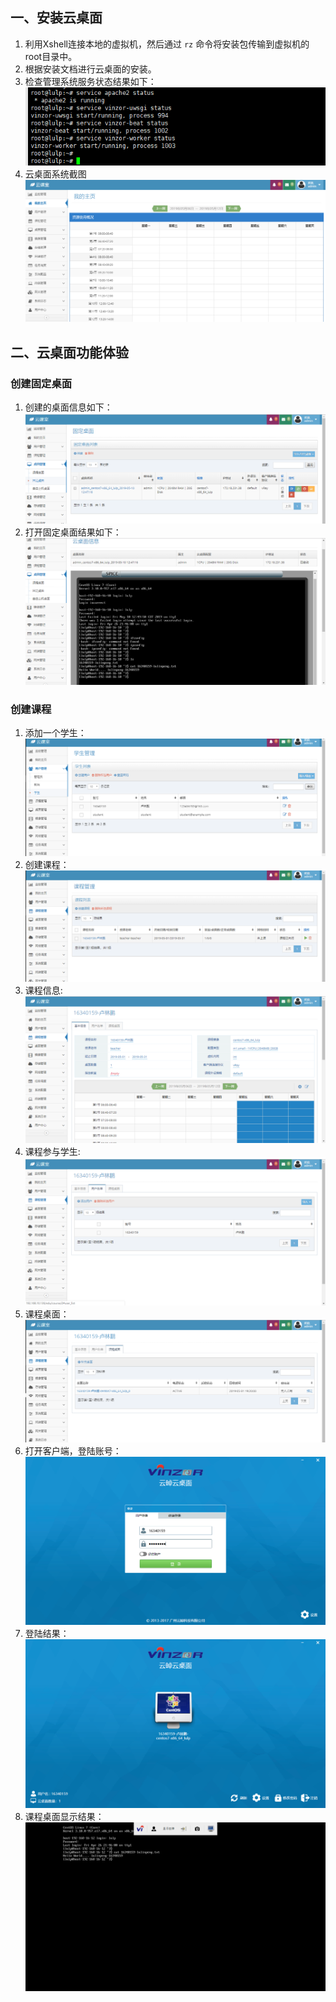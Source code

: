 ## 一、安装云桌面
1. 利用Xshell连接本地的虚拟机，然后通过 `rz` 命令将安装包传输到虚拟机的root目录中。  
2. 根据安装文档进行云桌面的安装。  
3. 检查管理系统服务状态结果如下：  
![](images/check_status.png)  
4. 云桌面系统截图  
![](images/win.png)  

## 二、云桌面功能体验
### 创建固定桌面
1. 创建的桌面信息如下：  
![](images/desktop_info.png)  
2. 打开固定桌面结果如下：  
![](images/desktop.png)

### 创建课程
1. 添加一个学生：    
![](images/createStudent.png)    
2. 创建课程：      
![](images/courseInfo.png)  
3. 课程信息:    
![](images/courseInfo01.png)  
4. 课程参与学生:     
![](images/courseInfo02.png)    
5. 课程桌面：  
![](images/course_desktop.png)  
6. 打开客户端，登陆账号：  
![](images/login.png)  
7. 登陆结果：  
![](images/accessDesktop.png)  
8. 课程桌面显示结果：  
![](images/cloudDesktop.png)
